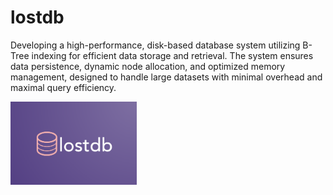 
# lostdb

Developing a high-performance, disk-based database system utilizing B-Tree indexing for efficient data storage and retrieval. The system ensures data persistence, dynamic node allocation, and optimized memory management, designed to handle large datasets with minimal overhead and maximal query efficiency.


<img src="https://github.com/lostmartian/lostdb/blob/main/readmefiles/logo.png" width = 40% height=40% position="center">

